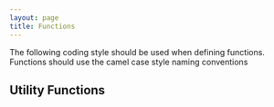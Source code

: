 ```yaml
---
layout: page
title: Functions
---
```

The following coding style should be used when defining functions. Functions should use the camel case style naming conventions

## Utility Functions

## 
